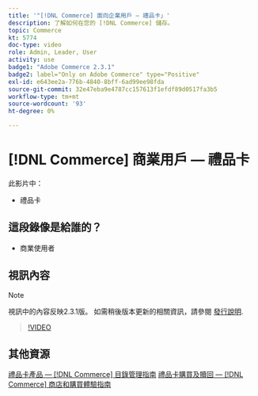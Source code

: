 ```yaml
---
title: '"[!DNL Commerce] 面向企業用戶 — 禮品卡」'
description: 了解如何在您的 [!DNL Commerce] 儲存。
topic: Commerce
kt: 5774
doc-type: video
role: Admin, Leader, User
activity: use
badge1: "Adobe Commerce 2.3.1"
badge2: label="Only on Adobe Commerce" type="Positive"
exl-id: e643ee2a-776b-4840-8bff-6ad99ee98fda
source-git-commit: 32e47eba9e4787cc157613f1efdf89d0517fa3b5
workflow-type: tm+mt
source-wordcount: '93'
ht-degree: 0%

---
```


# [!DNL Commerce] 商業用戶 — 禮品卡

此影片中：

- 禮品卡

## 這段錄像是給誰的？

- 商業使用者

## 視訊內容

>[!NOTE]
>
>視訊中的內容反映2.3.1版。 如需稍後版本更新的相關資訊，請參閱 [發行說明](https://experienceleague.adobe.com/docs/commerce-operations/release/notes/overview.html).

>[!VIDEO](https://video.tv.adobe.com/v/35959?quality=12&learn=on)

## 其他資源

[禮品卡產品 —  [!DNL Commerce] 目錄管理指南](https://experienceleague.adobe.com/docs/commerce-admin/catalog/products/types/product-gift-card-create.html)
[禮品卡購買及贖回 —  [!DNL Commerce] 商店和購買體驗指南](https://experienceleague.adobe.com/docs/commerce-admin/stores-sales/point-of-purchase/gift-cards/product-gift-card-workflow.html)

